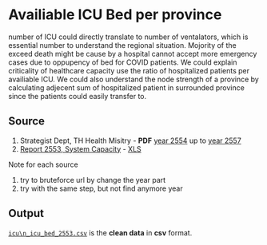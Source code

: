 # Availiable ICU Bed per province

number of ICU could directly translate to number of ventalators, which is essential number to understand the regional situation.
Mojority of the exceed death might be cause by a hospital cannot accept more emergency cases due to oppupency of bed for COVID patients.
We could explain criticality of healthcare capacity use the ratio of hospitalized patients per availiable ICU.
We could also understand the node strength of a province by calculating adjecent sum of hospitalized patient in surrounded province since the patients could easily transfer to.

## Source 
1. Strategist Dept, TH Health Misitry - **PDF** [year 2554](http://thcc.or.th/download/gishealth/report-gis54.pdf) up to [year 2557](http://thcc.or.th/download/gishealth/report-gis57.pdf)
2. [Report 2553, System Capacity](http://hrm.moph.go.th/res53/res-rep2553.html) - [XLS](http://hrm.moph.go.th/res53/report53/res53-tb09.xls)

Note for each source
1. try to bruteforce url by change the year part
2. try with the same step, but not find anymore year

## Output 
[`icu\n_icu_bed_2553.csv`](icu\n_icu_bed_2553.csv)  is the **clean data** in **csv** format. 
